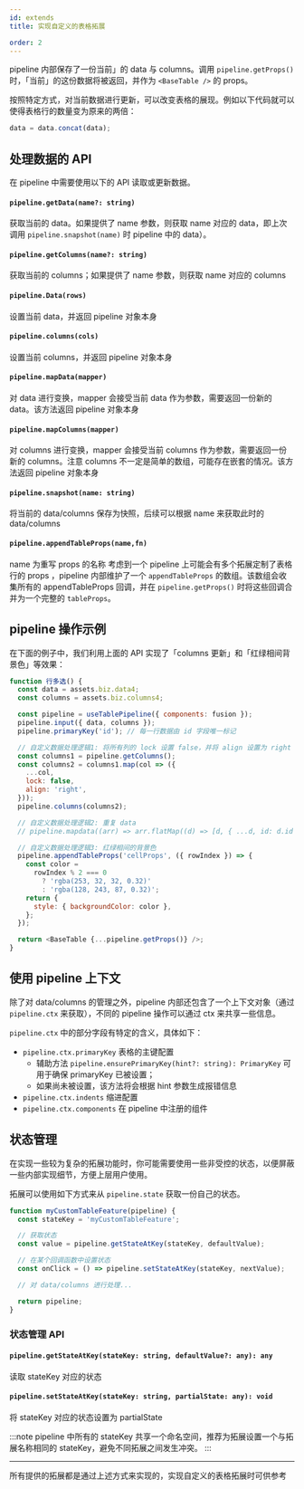```yaml
---
id: extends
title: 实现自定义的表格拓展

order: 2
---
```


pipeline 内部保存了一份当前」的 data 与 columns。调用 `pipeline.getProps()` 时，「当前」的这份数据将被返回，并作为 `<BaseTable />` 的 props。

按照特定方式，对当前数据进行更新，可以改变表格的展现。例如以下代码就可以使得表格行的数量变为原来的两倍：

```js
data = data.concat(data);
```

## 处理数据的 API

在 pipeline 中需要使用以下的 API 读取或更新数据。

#### `pipeline.getData(name?: string)`

获取当前的 data。如果提供了 name 参数，则获取 name 对应的 data，即上次调用 `pipeline.snapshot(name)` 时 pipeline 中的 data）。

#### `pipeline.getColumns(name?: string)`

获取当前的 columns；如果提供了 name 参数，则获取 name 对应的 columns

#### `pipeline.Data(rows)`

设置当前 data，并返回 pipeline 对象本身

#### `pipeline.columns(cols)`

设置当前 columns，并返回 pipeline 对象本身

#### `pipeline.mapData(mapper)`

对 data 进行变换，mapper 会接受当前 data 作为参数，需要返回一份新的 data。该方法返回 pipeline 对象本身

#### `pipeline.mapColumns(mapper)`

对 columns 进行变换，mapper 会接受当前 columns 作为参数，需要返回一份新的 columns。注意 columns 不一定是简单的数组，可能存在嵌套的情况。该方法返回 pipeline 对象本身

#### `pipeline.snapshot(name: string)`

将当前的 data/columns 保存为快照，后续可以根据 name 来获取此时的 data/columns

#### `pipeline.appendTableProps(name,fn)`

name 为重写 props 的名称
考虑到一个 pipeline 上可能会有多个拓展定制了表格行的 props ，pipeline 内部维护了一个 `appendTableProps` 的数组。该数组会收集所有的 appendTableProps 回调，并在 `pipeline.getProps()` 时将这些回调合并为一个完整的 `tableProps`。

## pipeline 操作示例

在下面的例子中，我们利用上面的 API 实现了「columns 更新」和「红绿相间背景色」等效果：

```js
function 行多选() {
  const data = assets.biz.data4;
  const columns = assets.biz.columns4;

  const pipeline = useTablePipeline({ components: fusion });
  pipeline.input({ data, columns });
  pipeline.primaryKey('id'); // 每一行数据由 id 字段唯一标记

  // 自定义数据处理逻辑1: 将所有列的 lock 设置 false，并将 align 设置为 right
  const columns1 = pipeline.getColumns();
  const columns2 = columns1.map(col => ({
    ...col,
    lock: false,
    align: 'right',
  }));
  pipeline.columns(columns2);

  // 自定义数据处理逻辑2: 重复 data
  // pipeline.mapdata((arr) => arr.flatMap((d) => [d, { ...d, id: d.id + '_copy' }]))

  // 自定义数据处理逻辑3: 红绿相间的背景色
  pipeline.appendTableProps('cellProps', ({ rowIndex }) => {
    const color =
      rowIndex % 2 === 0
        ? 'rgba(253, 32, 32, 0.32)'
        : 'rgba(128, 243, 87, 0.32)';
    return {
      style: { backgroundColor: color },
    };
  });

  return <BaseTable {...pipeline.getProps()} />;
}
```

## 使用 pipeline 上下文

除了对 data/columns 的管理之外，pipeline 内部还包含了一个上下文对象（通过 `pipeline.ctx` 来获取），不同的 pipeline 操作可以通过 ctx 来共享一些信息。

`pipeline.ctx` 中的部分字段有特定的含义，具体如下：

- `pipeline.ctx.primaryKey` 表格的主键配置
  - 辅助方法 `pipeline.ensurePrimaryKey(hint?: string): PrimaryKey` 可用于确保 primaryKey 已被设置；
  - 如果尚未被设置，该方法将会根据 hint 参数生成报错信息
- `pipeline.ctx.indents` 缩进配置
- `pipeline.ctx.components` 在 pipeline 中注册的组件

## 状态管理

在实现一些较为复杂的拓展功能时，你可能需要使用一些非受控的状态，以便屏蔽一些内部实现细节，方便上层用户使用。

拓展可以使用如下方式来从 `pipeline.state` 获取一份自己的状态。

```js
function myCustomTableFeature(pipeline) {
  const stateKey = 'myCustomTableFeature';

  // 获取状态
  const value = pipeline.getStateAtKey(stateKey, defaultValue);

  // 在某个回调函数中设置状态
  const onClick = () => pipeline.setStateAtKey(stateKey, nextValue);

  // 对 data/columns 进行处理...

  return pipeline;
}
```

### 状态管理 API

#### `pipeline.getStateAtKey(stateKey: string, defaultValue?: any): any`

读取 stateKey 对应的状态

#### `pipeline.setStateAtKey(stateKey: string, partialState: any): void`

将 stateKey 对应的状态设置为 partialState

:::note
pipeline 中所有的 stateKey 共享一个命名空间，推荐为拓展设置一个与拓展名称相同的 stateKey，避免不同拓展之间发生冲突。
:::

---

所有提供的拓展都是通过上述方式来实现的，实现自定义的表格拓展时可供参考
